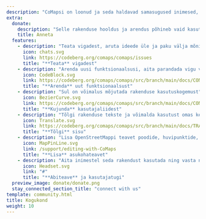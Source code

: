 ```yaml
---
description: "CoMapsi on loonud ja seda haldavad samasugused inimesed, nagu sina"
extra:
  donate:
    description: "Selle rakenduse hooldus ja arendus põhineb vaid kasutajate toel - sinu osalemine on oluline"
    title: Anneta
  features:
    - description: "Teata vigadest, aruta ideede üle ja paku välja mõni uus lahendus"
      icon: chats.svg
      link: https://codeberg.org/comaps/comaps/issues
      title: "**Teata** vigadest"
    - description: "Arenda uusi funktsionaalsusi, aita parandada vigu või kontrolli olemasolevat koodi"
      icon: CodeBlock.svg
      link: https://codeberg.org/comaps/comaps/src/branch/main/docs/CONTRIBUTING.md
      title: "**Arenda** uut funktsionaalsust"
    - description: "Sul on võimalus mõjutada rakenduse kasutuskogemust"
      icon: BezierCurve.svg
      link: https://codeberg.org/comaps/comaps/src/branch/main/docs/CONTRIBUTING.md
      title: "**Kujunda** kasutajaliidest"
    - description: "Tõlgi rakenduse tekste ja võimalda kasutust omas keeles paljudel inimestel üle maailma"
      icon: Translate.svg
      link: https://codeberg.org/comaps/comaps/src/branch/main/docs/TRANSLATIONS.md
      title: "**Tõlgi** sisu"
    - description: "Lisa OpenStreetMappi teavet poodide, huvipunktide, radade ja ühistranspordi kohta"
      icon: MapPinLine.svg
      link: /support/editing-with-CoMaps
      title: "**Lisa** asukohateavet"
    - description: "Aita inimestel seda rakendust kasutada ning vasta nende küsimustele"
      icon: Headset.svg
      link: "#"
      title: "**Abiteave** ja kasutajatugi"
  preview_image: donate/donate.png
  stay_connected_section_title: "connect with us"
template: community.html
title: Kogukond
weight: 10
---
```

